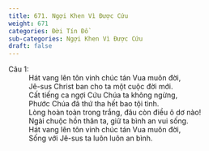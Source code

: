 ```yaml
---
title: 671. Ngợi Khen Vì Được Cứu
weight: 671
categories: Đời Tín Đồ
sub-categories: Ngợi Khen Vì Được Cứu
draft: false
---
```

<dl><dt>Câu 1:</dt><dd data-verse="1">Hát vang lên tôn vinh chúc tán Vua muôn đời, <br/>Jê-sus Christ ban cho ta một cuộc đời mới. <br/>Cất tiếng ca ngợi Cứu Chúa ta không ngừng, <br/>Phước Chúa đã thứ tha hết bao tội tình. <br/>Lòng hoàn toàn trong trắng, đâu còn điều ô dơ nào! <br/>Ngài chuộc hồn thân ta, giữ ta bình an vui sống. <br/>Hát vang lên tôn vinh chúc tán Vua muôn đời, <br/>Sống với Jê-sus ta luôn luôn an bình. </dd></dl>